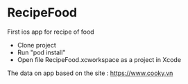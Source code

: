 # RecipeFood
First ios app for recipe of food
+ Clone project
+ Run "pod install"
+ Open file RecipeFood.xcworkspace as a project in Xcode

The data on app based on the site : https://www.cooky.vn
